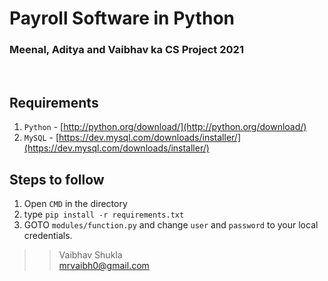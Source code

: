 # Payroll Software in Python
### Meenal, Aditya and Vaibhav ka CS Project 2021
<br/>

## Requirements
1. `Python` - [http://python.org/download/](http://python.org/download/)
2. `MySQL` - [https://dev.mysql.com/downloads/installer/](https://dev.mysql.com/downloads/installer/)

## Steps to follow

1. Open `CMD` in the directory
2. type `pip install -r requirements.txt`
3. GOTO `modules/function.py` and change `user` and `password` to your local credentials.

>> Vaibhav Shukla<br>
>> [mrvaibh0@gmail.com](mailto:mrvaibh0@gmail.com)